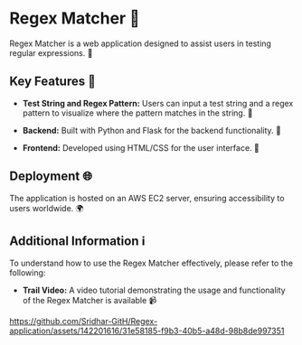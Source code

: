 # Regex Matcher 🧶

Regex Matcher is a web application designed to assist users in testing regular expressions. 🚀

## Key Features 🎉

- **Test String and Regex Pattern:** Users can input a test string and a regex pattern to visualize where the pattern matches in the string. 🧩

- **Backend:** Built with Python and Flask for the backend functionality. 🐍

- **Frontend:** Developed using HTML/CSS for the user interface. 🎨

## Deployment 🌐

The application is hosted on an AWS EC2 server, ensuring accessibility to users worldwide. 🌍

## Additional Information ℹ️

To understand how to use the Regex Matcher effectively, please refer to the following:

- **Trail Video:** A video tutorial demonstrating the usage and functionality of the Regex Matcher is available 📹

https://github.com/Sridhar-GitH/Regex-application/assets/142201616/31e58185-f9b3-40b5-a48d-98b8de997351


